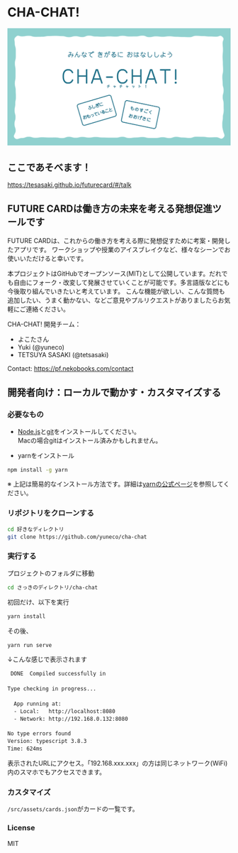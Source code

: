 # CHA-CHAT!

![title-image](public/chachat-ogp.png)

## ここであそべます！

https://tesasaki.github.io/futurecard/#/talk

## FUTURE CARDは働き方の未来を考える発想促進ツールです

FUTURE CARDは、これからの働き方を考える際に発想促すために考案・開発したアプリです。
ワークショップや授業のアイスブレイクなど、様々なシーンでお使いいただけると幸いです。

本プロジェクトはGitHubでオープンソース(MIT)として公開しています。だれでも自由にフォーク・改変して発展させていくことが可能です。多言語版などにも今後取り組んでいきたいと考えています。
こんな機能が欲しい、こんな質問も追加したい、うまく動かない、などご意見やプルリクエストがありましたらお気軽にご連絡ください。

CHA-CHAT! 開発チーム：

* よこたさん
* Yuki (@yuneco)
* TETSUYA SASAKI (@tetsasaki)

Contact: https://pf.nekobooks.com/contact

## 開発者向け：ローカルで動かす・カスタマイズする

### 必要なもの

- [Node.js](https://nodejs.org/ja/)と[git](https://git-scm.com/downloads)をインストールしてください。  
Macの場合gitはインストール済みかもしれません。

- yarnをインストール

```sh
npm install -g yarn
```

※ 上記は簡易的なインストール方法です。詳細は[yarnの公式ページ](https://classic.yarnpkg.com/ja/docs/install/)を参照してください。

### リポジトリをクローンする

```sh
cd 好きなディレクトリ
git clone https://github.com/yuneco/cha-chat
```

### 実行する

プロジェクトのフォルダに移動

```sh
cd さっきのディレクトリ/cha-chat
```

初回だけ、以下を実行

```sh
yarn install
```

その後、

```sh
yarn run serve
```

↓こんな感じで表示されます

```sh
 DONE  Compiled successfully in 

Type checking in progress...

  App running at:
  - Local:   http://localhost:8080 
  - Network: http://192.168.0.132:8080

No type errors found
Version: typescript 3.8.3
Time: 624ms
```

表示されたURLにアクセス。「192.168.xxx.xxx」の方は同じネットワーク(WiFi)内のスマホでもアクセスできます。

### カスタマイズ

`/src/assets/cards.json`がカードの一覧です。

### License

MIT